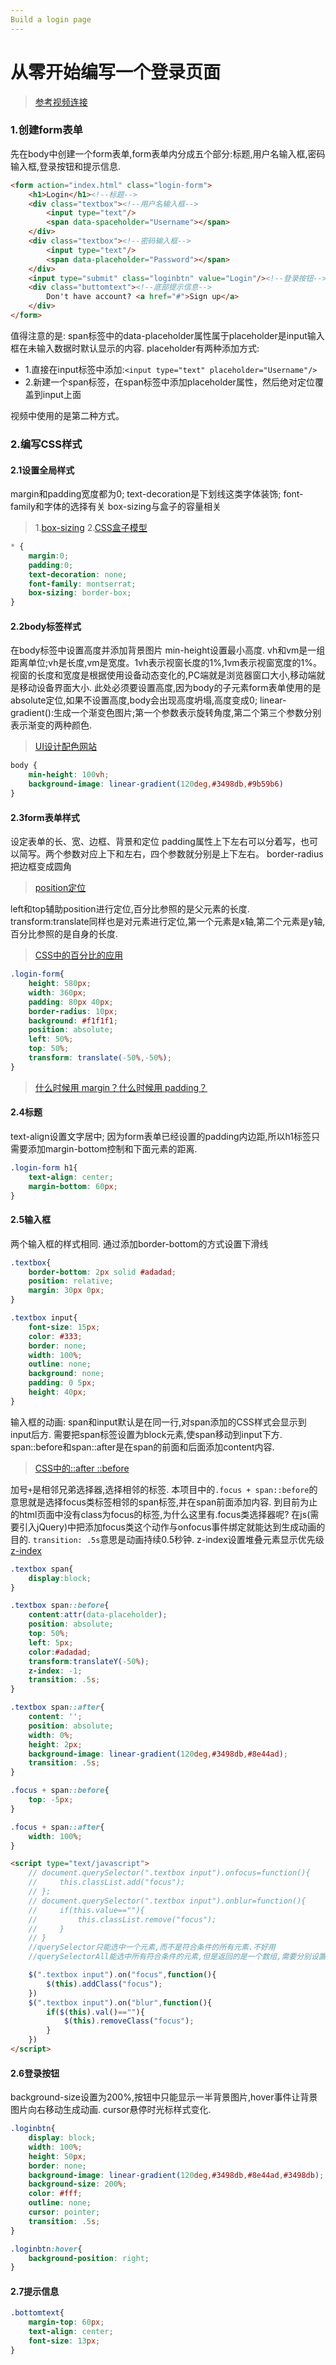 ```yaml
---
Build a login page
---
```

# 从零开始编写一个登录页面
> [参考视频连接](https://www.bilibili.com/video/BV1x4411k7Vh)

### 1.创建form表单
先在body中创建一个form表单,form表单内分成五个部分:标题,用户名输入框,密码输入框,登录按钮和提示信息.
````html
<form action="index.html" class="login-form">
    <h1>Login</h1><!--标题-->
    <div class="textbox"><!--用户名输入框-->
        <input type="text"/>
        <span data-spaceholder="Username"></span>
    </div>
    <div class="textbox"><!--密码输入框-->
        <input type="text"/>
        <span data-placeholder="Password"></span>
    </div>
    <input type="submit" class="loginbtn" value="Login"/><!--登录按钮-->
    <div class="buttomtext"><!--底部提示信息-->
        Don't have account? <a href="#">Sign up</a>
    </div>
</form>
````
值得注意的是:
span标签中的data-placeholder属性属于placeholder是input输入框在未输入数据时默认显示的内容.
placeholder有两种添加方式:
- 1.直接在input标签中添加:`<input type="text" placeholder="Username"/>`
- 2.新建一个span标签，在span标签中添加placeholder属性，然后绝对定位覆盖到input上面

视频中使用的是第二种方式。
### 2.编写CSS样式
#### 2.1设置全局样式
margin和padding宽度都为0;
text-decoration是下划线这类字体装饰;
font-family和字体的选择有关
box-sizing与盒子的容量相关
> 1.[box-sizing](https://blog.csdn.net/cxd3341/article/details/100936159)
> 2.[CSS盒子模型](https://www.runoob.com/css/css-boxmodel.html)
````CSS
* {
    margin:0;
    padding:0;
    text-decoration: none;
    font-family: montserrat;
    box-sizing: border-box;
}
````
#### 2.2body标签样式
在body标签中设置高度并添加背景图片
min-height设置最小高度.
vh和vm是一组距离单位;vh是长度,vm是宽度。1vh表示视窗长度的1%,1vm表示视窗宽度的1%。
视窗的长度和宽度是根据使用设备动态变化的,PC端就是浏览器窗口大小,移动端就是移动设备界面大小.
此处必须要设置高度,因为body的子元素form表单使用的是absolute定位,如果不设置高度,body会出现高度坍塌,高度变成0;
linear-gradient():生成一个渐变色图片;第一个参数表示旋转角度,第二个第三个参数分别表示渐变的两种颜色.
> [UI设计配色网站](https://flatuicolors.com/)
````CSS
body {
    min-height: 100vh;
    background-image: linear-gradient(120deg,#3498db,#9b59b6)
}
````
#### 2.3form表单样式
设定表单的长、宽、边框、背景和定位
padding属性上下左右可以分着写，也可以简写。两个参数对应上下和左右，四个参数就分别是上下左右。
border-radius把边框变成圆角
> [position定位](https://www.runoob.com/css/css-positioning.html)

left和top辅助position进行定位,百分比参照的是父元素的长度.
transform:translate同样也是对元素进行定位,第一个元素是x轴,第二个元素是y轴,百分比参照的是自身的长度.
> [CSS中的百分比的应用](https://zhuanlan.zhihu.com/p/93084661)
````CSS
.login-form{
    height: 580px;
    width: 360px;
    padding: 80px 40px;
    border-radius: 10px;
    background: #f1f1f1;
    position: absolute;
    left: 50%;
    top: 50%;
    transform: translate(-50%,-50%);
}
````
> [什么时候用 margin？什么时候用 padding？](https://blog.csdn.net/jnshu_it/article/details/88941743)

#### 2.4标题
text-align设置文字居中;
因为form表单已经设置的padding内边距,所以h1标签只需要添加margin-bottom控制和下面元素的距离.
````CSS
.login-form h1{
    text-align: center;
    margin-bottom: 60px;
}
````

#### 2.5输入框
两个输入框的样式相同.
通过添加border-bottom的方式设置下滑线
````CSS
.textbox{
    border-bottom: 2px solid #adadad;
    position: relative;
    margin: 30px 0px;
}

.textbox input{
    font-size: 15px;
    color: #333;
    border: none;
    width: 100%;
    outline: none;
    background: none;
    padding: 0 5px;
    height: 40px;
}
````
输入框的动画:
span和input默认是在同一行,对span添加的CSS样式会显示到input后方.
需要把span标签设置为block元素,使span移动到input下方.
span::before和span::after是在span的前面和后面添加content内容.
> [CSS中的::after ::before](https://zhuanlan.zhihu.com/p/281419920)

加号`+`是相邻兄弟选择器,选择相邻的标签.
本项目中的`.focus + span::before`的意思就是选择focus类标签相邻的span标签,并在span前面添加内容.
到目前为止的html页面中没有class为focus的标签,为什么这里有.focus类选择器呢?
在js(需要引入jQuery)中把添加focus类这个动作与onfocus事件绑定就能达到生成动画的目的.
`transition: .5s`意思是动画持续0.5秒钟.
z-index设置堆叠元素显示优先级
[z-index](https://m.php.cn/article/464345.html)
````CSS
.textbox span{
    display:block;
}

.textbox span::before{
    content:attr(data-placeholder);
    position: absolute;
    top: 50%;
    left: 5px;
    color:#adadad;
    transform:translateY(-50%);
    z-index: -1;
    transition: .5s;
}

.textbox span::after{
    content: '';
    position: absolute;
    width: 0%;
    height: 2px;
    background-image: linear-gradient(120deg,#3498db,#8e44ad);
    transition: .5s;
}

.focus + span::before{
    top: -5px;
}

.focus + span::after{
    width: 100%;
}
````

````Html
<script type="text/javascript">
    // document.querySelector(".textbox input").onfocus=function(){
    //     this.classList.add("focus");
    // };
    // document.querySelector(".textbox input").onblur=function(){
    //     if(this.value==""){
    //         this.classList.remove("focus");
    //     }
    // }
    //querySelector只能选中一个元素,而不是符合条件的所有元素.不好用
    //querySelectorAll能选中所有符合条件的元素,但是返回的是一个数组,需要分别设置onfocus的值

    $(".textbox input").on("focus",function(){
        $(this).addClass("focus");
    })
    $(".textbox input").on("blur",function(){
        if($(this).val()==""){
            $(this).removeClass("focus");
        }
    })
</script>
````

#### 2.6登录按钮
background-size设置为200%,按钮中只能显示一半背景图片,hover事件让背景图片向右移动生成动画.
cursor悬停时光标样式变化.
````CSS
.loginbtn{
    display: block;
    width: 100%;
    height: 50px;
    border: none;
    background-image: linear-gradient(120deg,#3498db,#8e44ad,#3498db);
    background-size: 200%;
    color: #fff;
    outline: none;
    cursor: pointer;
    transition: .5s;
}

.loginbtn:hover{
    background-position: right;
}
````

#### 2.7提示信息
````CSS
.bottomtext{
    margin-top: 60px;
    text-align: center;
    font-size: 13px;
}
````